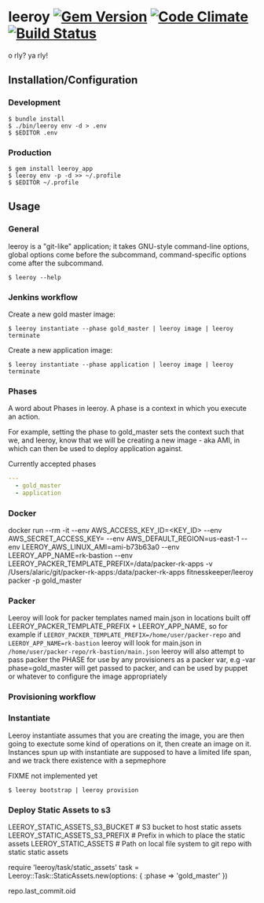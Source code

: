 # leeroy [![Gem Version](https://badge.fury.io/rb/leeroy_app.svg)](https://badge.fury.io/rb/leeroy_app) [![Code Climate](https://codeclimate.com/github/FitnessKeeper/leeroy/badges/gpa.svg)](https://codeclimate.com/github/FitnessKeeper/leeroy) [![Build Status](https://travis-ci.org/FitnessKeeper/leeroy.svg?branch=master)](https://travis-ci.org/FitnessKeeper/leeroy.svg?branch=master)

o rly?  ya rly!

## Installation/Configuration

### Development

    $ bundle install
    $ ./bin/leeroy env -d > .env
    $ $EDITOR .env

### Production

    $ gem install leeroy_app
    $ leeroy env -p -d >> ~/.profile
    $ $EDITOR ~/.profile

## Usage

### General

leeroy is a "git-like" application; it takes GNU-style command-line options, global options come before the subcommand, command-specific options come after the subcommand.

    $ leeroy --help

### Jenkins workflow

Create a new gold master image:

    $ leeroy instantiate --phase gold_master | leeroy image | leeroy terminate

Create a new application image:

    $ leeroy instantiate --phase application | leeroy image | leeroy terminate

### Phases
A word about Phases in leeroy.  A phase is a context in which you execute an action.

For example, setting the phase to gold_master sets the context such that we, and leeroy, know that we will be creating a new image - aka AMI, in which can then be used to deploy application against.  

Currently accepted phases
```Yaml
---
  - gold_master
  - application
```
### Docker

docker run --rm -it --env AWS_ACCESS_KEY_ID=<KEY_ID> --env AWS_SECRET_ACCESS_KEY=<SECRET> --env AWS_DEFAULT_REGION=us-east-1 --env LEEROY_AWS_LINUX_AMI=ami-b73b63a0 --env LEEROY_APP_NAME=rk-bastion --env LEEROY_PACKER_TEMPLATE_PREFIX=/data/packer-rk-apps -v /Users/alaric/git/packer-rk-apps:/data/packer-rk-apps fitnesskeeper/leeroy packer -p gold_master

### Packer

Leeroy will look for packer templates named main.json in locations built off LEEROY_PACKER_TEMPLATE_PREFIX + LEEROY_APP_NAME, so for example if `LEEROY_PACKER_TEMPLATE_PREFIX=/home/user/packer-repo` and `LEEROY_APP_NAME=rk-bastion` leeroy will look for main.json in `/home/user/packer-repo/rk-bastion/main.json` leeroy will also attempt to pass packer the PHASE for use by any provisioners as a packer var, e.g -var phase=gold_master will get passed to packer, and can be used by puppet or whatever to configure the image appropriately

### Provisioning workflow


### Instantiate

Leeroy instantiate assumes that you are creating the image, you are then going to exectute some kind of operations on it, then create an image on it. Instances spun up with instantiate are supposed to have a limited life span, and we track there existence with a sepmephore

FIXME not implemented yet

    $ leeroy bootstrap | leeroy provision

### Deploy Static Assets to s3

LEEROY_STATIC_ASSETS_S3_BUCKET # S3 bucket to host static assets
LEEROY_STATIC_ASSETS_S3_PREFIX # Prefix in which to place the static assets
LEEROY_STATIC_ASSETS # Path on local file system to git repo with static static assets

require 'leeroy/task/static_assets'
task = Leeroy::Task::StaticAssets.new(options: { :phase => 'gold_master' })


repo.last_commit.oid
